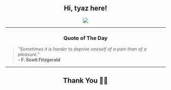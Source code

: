 <h2 align="center"> Hi, tyaz here!</h2>

<p align="center">
<a href="https://github.com/tyazx" alt="github streak"><img src="https://dvst-streak.herokuapp.com/?user=tyazx&theme=tokyonight&fire=DD472C"></a>
</p>

<hr>
<h3 align="center">Quote of The Day</h3>
<p align="center">
<blockquote>
<i>"Sometimes it is harder to deprive oneself of a pain than of a pleasure."</i>
<br>
<b>- F. Scott Fitzgerald</b>
</blockquote>
</p>


<hr>
<h2 align="center">Thank You 🙏🏼</h2>
